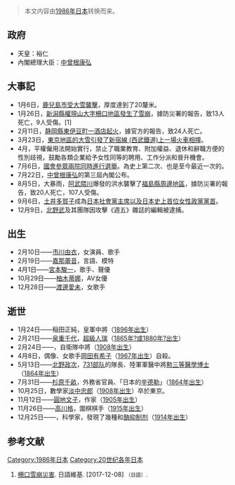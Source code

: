 > 本文内容由[1986年日本](https://zh.wikipedia.org/wiki/1986年日本)转换而来。


## 政府

  - 天皇：裕仁
  - 內閣總理大臣：[中曾根康弘](../Page/中曾根康弘.md "wikilink")

## 大事記

  - 1月6日，[鹿兒島市受大雪襲擊](https://zh.wikipedia.org/wiki/鹿兒島市 "wikilink")，厚度達到了20釐米。
  - 1月26日，[新潟縣權現山大字柵口地區發生了](https://zh.wikipedia.org/wiki/新潟縣 "wikilink")[雪崩](../Page/雪崩.md "wikilink")，據防災署的報告，致13人死亡，9人受傷。\[1\]
  - 2月11日，[静岡縣](https://zh.wikipedia.org/wiki/静岡縣 "wikilink")[東伊豆町一酒店起火](https://zh.wikipedia.org/wiki/東伊豆町 "wikilink")，據官方的報告，致24人死亡。
  - 3月23日，[東京地區的大雪引發了](https://zh.wikipedia.org/wiki/東京 "wikilink")[新宿線 (西武鐵道)上一場火車相撞](../Page/新宿線_\(西武鐵道\).md "wikilink")。
  - 4月，平權僱用法開始實行，禁止了職業教育、附加權益、退休和辭職方便的性別歧視，鼓勵各類企業給予女性同等的聘用、工作分派和晉升機會。
  - 7月6日，[國會參眾兩院同時進行選舉](../Page/國會_\(日本\).md "wikilink")。為史上第二次、也是至今最近一次的。
  - 7月22日，[中曾根康弘](../Page/中曾根康弘.md "wikilink")的第三屆內閣公布。
  - 8月5日，大暴雨，[阿武隈川](../Page/阿武隈川.md "wikilink")爆發的洪水襲擊了[福島縣周邊地區](https://zh.wikipedia.org/wiki/福島縣 "wikilink")，據防災署的報告，致20人死亡，107人受傷。
  - 9月6日，[土井多賀子](../Page/土井多賀子.md "wikilink")成為[日本社會黨主席以及日本史上首位女性政黨黨首](https://zh.wikipedia.org/wiki/日本社會黨 "wikilink")。
  - 12月9日，[北野武](../Page/北野武.md "wikilink")及其團隊因攻擊《週五》雜誌的編輯被逮捕。

## 出生

  - 2月10日——[市川由衣](../Page/市川由衣.md "wikilink")，女演員、歌手
  - 2月19日——[嘉那蕾音](../Page/嘉那蕾音.md "wikilink")，言語、模特
  - 4月1日——[宮本駿一](https://zh.wikipedia.org/wiki/宮本駿一 "wikilink")，歌手、聲優
  - 10月29日——[柚木蒂娜](../Page/Rio_\(AV女優\).md "wikilink")，AV女優
  - 12月28日——[渡邊愛未](../Page/Aimmy.md "wikilink")，女歌手

## 逝世

  - 1月24日——稲田正純，皇軍中將（[1896年出生](https://zh.wikipedia.org/wiki/1896年日本 "wikilink")）
  - 2月21日——[泉重千代](../Page/泉重千代.md "wikilink")，[超級人瑞](../Page/超級人瑞.md "wikilink")（[1865年?或](https://zh.wikipedia.org/wiki/1865年日本 "wikilink")[1880年?出生](https://zh.wikipedia.org/wiki/1880年日本 "wikilink")）
  - 2月24日——，自衛隊中將（[1908年出生](https://zh.wikipedia.org/wiki/1908年日本 "wikilink")）
  - 4月8日，偶像、女歌手[岡田有希子](../Page/岡田有希子.md "wikilink")（[1967年出生](https://zh.wikipedia.org/wiki/1967年日本 "wikilink")）自殺。
  - 5月13日——[北野政次](../Page/北野政次.md "wikilink")，[731部队](../Page/731部队.md "wikilink")的隊長、陸軍軍醫中將[勲三等](../Page/旭日章.md "wikilink")[醫學博士](https://zh.wikipedia.org/wiki/醫學博士 "wikilink")（[1864年出生](https://zh.wikipedia.org/wiki/1864年日本 "wikilink")）
  - 7月31日——[杉原千畝](../Page/杉原千畝.md "wikilink")，外務省官員、「日本的[辛德勒](https://zh.wikipedia.org/wiki/辛德勒 "wikilink")」（[1864年出生](https://zh.wikipedia.org/wiki/1864年日本 "wikilink")）
  - 10月25日，數學家[淡中忠郎](https://zh.wikipedia.org/wiki/淡中忠郎 "wikilink")（[1908年出生](https://zh.wikipedia.org/wiki/1908年日本 "wikilink")）卒於東京。
  - 11月12日——[圓地文子](https://zh.wikipedia.org/wiki/圓地文子 "wikilink")，作家（[1905年出生](https://zh.wikipedia.org/wiki/1905年日本 "wikilink")）
  - 11月26日——[高川格](https://zh.wikipedia.org/wiki/高川格 "wikilink")，圍棋棋手（[1915年出生](https://zh.wikipedia.org/wiki/1915年日本 "wikilink")）
  - 12月25日——，科學家，發現了幾種和[酶抑制剂](../Page/酶抑制剂.md "wikilink")（[1914年出生](https://zh.wikipedia.org/wiki/1914年日本 "wikilink")）

## 参考文献

[Category:1986年日本](https://zh.wikipedia.org/wiki/Category:1986年日本 "wikilink") [Category:20世纪各年日本](https://zh.wikipedia.org/wiki/Category:20世纪各年日本 "wikilink")

1.  [柵口雪崩災害](https://zh.wikipedia.org/wiki/:w:ja:柵口雪崩災害 "wikilink"). 日語維基. \[2017-12-08\] <small>（日語）</small>.